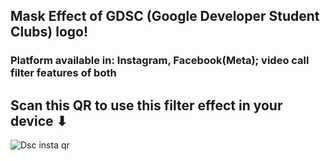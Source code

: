 ## Mask Effect of GDSC (Google Developer Student Clubs) logo!
### Platform available in: Instagram, Facebook(Meta); video call filter features of both
## Scan this <b>QR</b> to use this filter effect in your device ⬇

![Dsc insta qr](https://user-images.githubusercontent.com/72745563/195837633-06b63a92-aedd-48f9-9459-6c223a0483f3.png)
